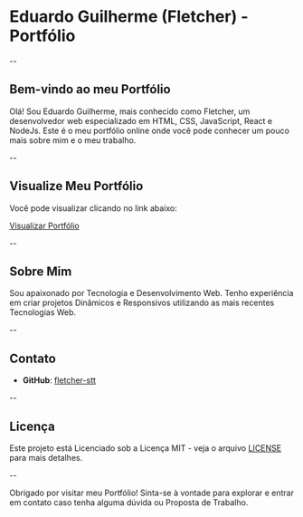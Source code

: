# Eduardo Guilherme (Fletcher) - Portfólio

--

## Bem-vindo ao meu Portfólio

Olá! Sou Eduardo Guilherme, mais conhecido como Fletcher, um desenvolvedor web especializado em HTML, CSS, JavaScript, React e NodeJs. Este é o meu portfólio online onde você pode conhecer um pouco mais sobre mim e o meu trabalho.

--

## Visualize Meu Portfólio

Você pode visualizar clicando no link abaixo:

[Visualizar Portfólio](https://fletcher-stt.github.io/Portfolio/)

--

## Sobre Mim

Sou apaixonado por Tecnologia e Desenvolvimento Web. Tenho experiência em criar projetos Dinâmicos e Responsivos utilizando as mais recentes Tecnologias Web. 

--

## Contato

- **GitHub**: [fletcher-stt](https://github.com/fletcher-stt)

--

## Licença

Este projeto está Licenciado sob a Licença MIT - veja o arquivo [LICENSE](LICENSE) para mais detalhes.

--

Obrigado por visitar meu Portfólio! Sinta-se à vontade para explorar e entrar em contato caso tenha alguma dúvida ou Proposta de Trabalho.
